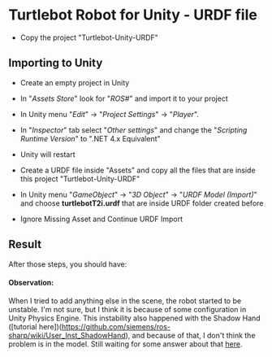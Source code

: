 # Turtlebot Robot for Unity - URDF file

* Copy the project "Turtlebot-Unity-URDF"

## Importing to Unity

* Create an empty project in Unity

* In "*Assets Store*" look for "*ROS#*" and import it to your project

* In Unity menu "*Edit*" -> "*Project Settings*" -> "*Player*". 

* In "*Inspector*" tab select "*Other settings*" and change the "*Scripting Runtime Version*" to ".NET 4.x Equivalent"

* Unity will restart

* Create a URDF file inside "Assets" and copy all the files that are inside this project "Turtlebot-Unity-URDF"

* In Unity menu "*GameObject*" -> "*3D Object*" -> "*URDF Model (Import)*" and choose **turtlebotT2i.urdf** that are inside URDF folder created before

* Ignore Missing Asset and Continue URDF Import 

## Result
After those steps, you should have:


#### Observation:
When I tried to add anything else in the scene, the robot started to be unstable. 
I'm not sure, but I think it is because of some configuration in Unity Physics Engine. 
This instability also happened with the Shadow Hand ([tutorial here])(https://github.com/siemens/ros-sharp/wiki/User_Inst_ShadowHand), and 
because of that, I don't think the problem is in the model. Still waiting for some answer about that 
[here](https://github.com/siemens/ros-sharp/issues/194). 
